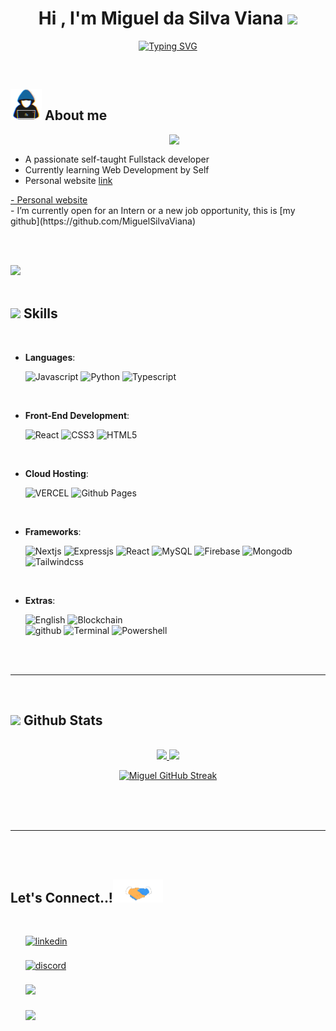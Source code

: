<h1 align="center"><b>Hi , I'm Miguel da Silva Viana </b><img src="https://media.giphy.com/media/hvRJCLFzcasrR4ia7z/giphy.gif" width="35"></h1>

<p align="center">
  <a href="https://git.io/typing-svg"><img src="https://readme-typing-svg.herokuapp.com?font=Fira+Code&duration=4000&pause=1000&color=2D9BCF&center=true&vCenter=true&width=435&lines=Miguel+Da+Silva+Viana;Full+Stack+Web+Developer;Passionate+About+Technology+%3C3;Getting+Started+In+Web3+Development" alt="Typing SVG" /></a>
</p>


<br>



	
## <picture><img src = "https://github.com/0xAbdulKhalid/0xAbdulKhalid/raw/main/assets/mdImages/about_me.gif" width = 50px></picture> **About me**

<picture> <img align="right" src="https://github.com/7oSkaaa/7oSkaaa/blob/main/Images/Right_Side.gif?raw=true" width = 250px></picture>


<br>

- A passionate self-taught Fullstack developer
- Currently learning Web Development by Self
- Personal website [link](developermiguel.com)
<a href="#developermiguel.com" target="_blank">
- Personal website
</a>
<br/>
- I’m currently open for an Intern or a new job opportunity, this is [my github](https://github.com/MiguelSilvaViana)

<br><br>

<img src="https://user-images.githubusercontent.com/73097560/115834477-dbab4500-a447-11eb-908a-139a6edaec5c.gif"><br><br>

## <img src="https://media2.giphy.com/media/QssGEmpkyEOhBCb7e1/giphy.gif?cid=ecf05e47a0n3gi1bfqntqmob8g9aid1oyj2wr3ds3mg700bl&rid=giphy.gif" width ="25"><b> Skills</b>
<br>

<p align="center">

- **Languages**:
    
    ![Javascript](https://img.shields.io/badge/JavaScript-01466e?style=for-the-badge&logo=javascript&logoColor=white)
    ![Python](https://img.shields.io/badge/Python%20-01466e.svg?style=for-the-badge&logo=python&logoColor=white)
    ![Typescript](https://img.shields.io/badge/TypeScript-01466e?style=for-the-badge&logo=typescript&logoColor=white)

<br>   
    
- **Front-End Development**:

   ![React](https://img.shields.io/badge/React-01466e?style=for-the-badge&logo=react&logoColor=white)
   ![CSS3](https://img.shields.io/badge/CSS%20-01466e.svg?style=for-the-badge&logo=css3&logoColor=white)
   ![HTML5](https://img.shields.io/badge/HTML5%20-01466e.svg?style=for-the-badge&logo=html5&logoColor=white)

<br>
   



- **Cloud Hosting**:

    ![VERCEL](https://img.shields.io/badge/Vercel-01466e?style=for-the-badge&logo=vercel&logoColor=white)
    ![Github Pages](https://img.shields.io/badge/GitHub%20Pages-01466e.svg?style=for-the-badge&logo=github&logoColor=white)



<br>



- **Frameworks**:

    ![Nextjs](https://img.shields.io/badge/next.js-01466e?style=for-the-badge&logo=nextdotjs&logoColor=white)
    ![Expressjs](https://img.shields.io/badge/Express.js-01466e?style=for-the-badge&logo=express&logoColor=white)
    ![React](https://img.shields.io/badge/React-01466e?style=for-the-badge&logo=react&logoColor=white)
    ![MySQL](https://img.shields.io/badge/MySQL-01466e?style=for-the-badge&logo=mysql&logoColor=white)
    ![Firebase](https://img.shields.io/badge/firebase-01466e?style=for-the-badge&logo=firebase&logoColor=white)
    ![Mongodb](https://img.shields.io/badge/MongoDB-01466e?style=for-the-badge&logo=mongodb&logoColor=white)
    ![Tailwindcss](https://img.shields.io/badge/Tailwind_CSS-01466e?style=for-the-badge&logo=tailwind-css&logoColor=white)
    
<br>

- **Extras**:

    ![English](https://img.shields.io/badge/english-01466e?logo=english&logoColor=fff&style=for-the-badge)
    ![Blockchain](https://img.shields.io/badge/Blockchain.com-01466e?logo=blockchaindotcom&logoColor=fff&style=for-the-badge)  
    ![github](https://img.shields.io/badge/GIT-01466e?style=for-the-badge&logo=git&logoColor=white)
    ![Terminal](https://img.shields.io/badge/Terminal-01466e?style=for-the-badge&logo=gnu-bash&logoColor=white)
    ![Powershell](https://img.shields.io/badge/powershell-01466e?style=for-the-badge&logo=powershell&logoColor=white) 

</p>

<br>
<br>

-----

<br>


## <img src="https://media.giphy.com/media/iY8CRBdQXODJSCERIr/giphy.gif" width="35"><b> Github Stats </b>
<br>

<div align="center">
<a href="https://github.com/miguelsilvaviana">
  <img height="180em" src="https://github-readme-stats.vercel.app/api?username=miguelsilvaviana&show_icons=true&theme=react&include_all_commits=true&count_private=true&hide_border=true"/>
  <img height="180em" src="https://github-readme-stats.vercel.app/api/top-langs/?username=miguelsilvaviana&layout=compact&langs_count=7&theme=react&hide_border=true"/>
	  
 [![Miguel GitHub Streak](https://github-readme-streak-stats.herokuapp.com/?user=miguelsilvaviana&theme=react&hide_border=true)](https://git.io/streak-stats)
 
</div>

<br>
<br>
<br>

-----

<br>
<br>

## <b> Let's Connect..!</b><img src="https://github.com/0xAbdulKhalid/0xAbdulKhalid/raw/main/assets/mdImages/handshake.gif" width ="80">
<br>
<div align='left'>
<ul style="list-style: none">

<li>
<a href="https://www.linkedin.com/in/miguel-da-silva-viana-248148259/" target="_blank">
<img src="https://img.shields.io/badge/linkedin-01466e.svg?color=01466e&style=for-the-badge&logo=linkedin&logoColor=white" alt=linkedin style="margin-bottom: 5px;"/>
</a>
</li>

<br>

<li>
<a href="https://discordapp.com/users/1024766986720391240" target="_blank">
<img src="https://img.shields.io/badge/discord-%2300acee.svg?color=01466e&style=for-the-badge&logo=discord&logoColor=white" alt=discord style="margin-bottom: 5px;"/>
</a>
</li>

<br>

<li>
<a href="#developermiguel.com" target="_blank">
<img src="https://img.shields.io/badge/website-01466e?style=for-the-badge&logo=About.me&logoColor=white" t=website style="margin-bottom: 5px;" />
</a>
</li>

<br>
	
<li>
<a href="mailto:miguelsilvavianaa@gmail.com" target="_blank">
<img src="https://img.shields.io/badge/gmail-01466e.svg?style=for-the-badge&logo=gmail&logoColor=white" t=mail style="margin-bottom: 5px;" />
</a>
</li>
<br>

</ul>
</div>

</div>





